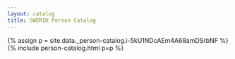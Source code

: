 ```yaml
---
layout: catalog
title: SWERIK Person Catalog
---
```

{% assign p = site.data._person-catalog.i-5kU1NDcAEm4A68amDSrbNF %}
{% include person-catalog.html p=p %}

